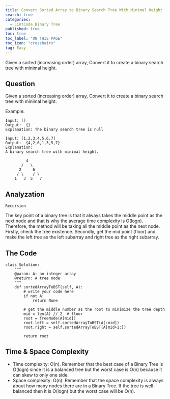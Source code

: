 ```yaml
---
title: Convert Sorted Array to Binary Search Tree With Minimal Height
search: true
categories:
  - LintCode Binary Tree
published: true
toc: true
toc_label: "ON THIS PAGE"
toc_icon: "crosshairs"
tag: Easy
---
```


Given a sorted (increasing order) array, Convert it to create a binary search tree with minimal height.

## Question

Given a sorted (increasing order) array, Convert it to create a binary search tree with minimal height.

Example:
```
Input: []
Output:  {}
Explanation: The binary search tree is null

Input: [1,2,3,4,5,6,7]
Output:  {4,2,6,1,3,5,7}
Explanation:
A binary search tree with minimal height.

         4
       /   \
      2     6
     / \    / \
    1   3  5   7
```

## Analyzation
`Recursion`

The key point of a binary tree is that it always takes the middle point as the next node and that is why the average time complexity is O(logn). 
Therefore, the method will be taking all the middle point as the next node. 
Firstly, check the tree existence.
Secondly, get the mid point (floor) and make the left tree as the left subarray and right tree as the right subarray.

## The Code
```
class Solution:
    """
    @param: A: an integer array
    @return: A tree node
    """
    def sortedArrayToBST(self, A):
        # write your code here
        if not A:
            return None
        
        # get the middle number as the root to minimize the tree depth
        mid = len(A) // 2  # floor
        root = TreeNode(A[mid])
        root.left = self.sortedArrayToBST(A[:mid])
        root.right = self.sortedArrayToBST(A[mid+1:])
        
        return root
```

## Time & Space Complexity
- Time complexity: O(n). Remember that the best case of a Binary Tree is O(logn) since it is a balanced tree but the worst case is O(n) because it can skew to only one side.
- Space complexity: O(n). Remember that the space complexity is always about how many nodes there are in a Binary Tree. If the tree is well-balanced then it is O(logn) but the worst case will be O(n).
